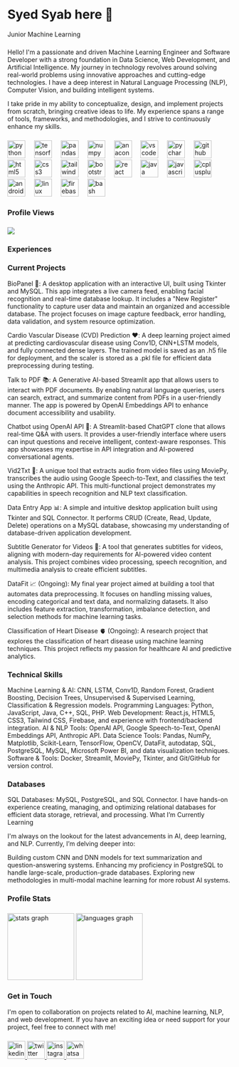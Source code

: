 # **Syed Syab here 👋**
Junior Machine Learning

###



###

<p align="left">Hello! I'm a passionate and driven Machine Learning Engineer and Software Developer with a strong foundation in Data Science, Web Development, and Artificial Intelligence. My journey in technology revolves around solving real-world problems using innovative approaches and cutting-edge technologies. I have a deep interest in Natural Language Processing (NLP), Computer Vision, and building intelligent systems.

I take pride in my ability to conceptualize, design, and implement projects from scratch, bringing creative ideas to life. My experience spans a range of tools, frameworks, and methodologies, and I strive to continuously enhance my skills.</p>

###

<div align="left">
  <img src="https://cdn.jsdelivr.net/gh/devicons/devicon/icons/python/python-original.svg" height="40" alt="python logo"  />
  <img width="12" />
  <img src="https://cdn.jsdelivr.net/gh/devicons/devicon/icons/tensorflow/tensorflow-original.svg" height="40" alt="tensorflow logo"  />
  <img width="12" />
  <img src="https://cdn.jsdelivr.net/gh/devicons/devicon/icons/pandas/pandas-original.svg" height="40" alt="pandas logo"  />
  <img width="12" />
  <img src="https://cdn.jsdelivr.net/gh/devicons/devicon/icons/numpy/numpy-original.svg" height="40" alt="numpy logo"  />
  <img width="12" />
  <img src="https://cdn.jsdelivr.net/gh/devicons/devicon/icons/anaconda/anaconda-original.svg" height="40" alt="anaconda logo"  />
  <img width="12" />
  <img src="https://cdn.jsdelivr.net/gh/devicons/devicon/icons/vscode/vscode-original.svg" height="40" alt="vscode logo"  />
  <img width="12" />
  <img src="https://cdn.jsdelivr.net/gh/devicons/devicon/icons/pycharm/pycharm-original.svg" height="40" alt="pycharm logo"  />
  <img width="12" />
  <img src="https://cdn.jsdelivr.net/gh/devicons/devicon/icons/github/github-original.svg" height="40" alt="github logo"  />
  <img width="12" />
  <img src="https://cdn.jsdelivr.net/gh/devicons/devicon/icons/html5/html5-original.svg" height="40" alt="html5 logo"  />
  <img width="12" />
  <img src="https://cdn.jsdelivr.net/gh/devicons/devicon/icons/css3/css3-original.svg" height="40" alt="css3 logo"  />
  <img width="12" />
  <img src="https://cdn.jsdelivr.net/gh/devicons/devicon/icons/tailwindcss/tailwindcss-original-wordmark.svg" height="40" alt="tailwindcss logo"  />
  <img width="12" />
  <img src="https://cdn.jsdelivr.net/gh/devicons/devicon/icons/bootstrap/bootstrap-original.svg" height="40" alt="bootstrap logo"  />
  <img width="12" />
  <img src="https://cdn.jsdelivr.net/gh/devicons/devicon/icons/react/react-original.svg" height="40" alt="react logo"  />
  <img width="12" />
  <img src="https://cdn.jsdelivr.net/gh/devicons/devicon/icons/java/java-original.svg" height="40" alt="java logo"  />
  <img width="12" />
  <img src="https://cdn.jsdelivr.net/gh/devicons/devicon/icons/javascript/javascript-original.svg" height="40" alt="javascript logo"  />
  <img width="12" />
  <img src="https://cdn.jsdelivr.net/gh/devicons/devicon/icons/cplusplus/cplusplus-original.svg" height="40" alt="cplusplus logo"  />
  <img width="12" />
  <img src="https://cdn.jsdelivr.net/gh/devicons/devicon/icons/android/android-original.svg" height="40" alt="android logo"  />
  <img width="12" />
  <img src="https://cdn.jsdelivr.net/gh/devicons/devicon/icons/linux/linux-original.svg" height="40" alt="linux logo"  />
  <img width="12" />
  <img src="https://cdn.jsdelivr.net/gh/devicons/devicon/icons/firebase/firebase-plain.svg" height="40" alt="firebase logo"  />
  <img width="12" />
  <img src="https://cdn.jsdelivr.net/gh/devicons/devicon/icons/bash/bash-original.svg" height="40" alt="bash logo"  />
</div>

###

<h3 align="left">Profile Views</h3>

###

<div align="left">
  <img src="https://profile-counter.glitch.me/SyabAhmad/count.svg?"  />
</div>

###

<h3 align="left">Experiences</h3>

###

### Current Projects
BioPanel 🧬: A desktop application with an interactive UI, built using Tkinter and MySQL. This app integrates a live camera feed, enabling facial recognition and real-time database lookup. It includes a "New Register" functionality to capture user data and maintain an organized and accessible database. The project focuses on image capture feedback, error handling, data validation, and system resource optimization.

Cardio Vascular Disease (CVD) Prediction ❤️: A deep learning project aimed at predicting cardiovascular disease using Conv1D, CNN+LSTM models, and fully connected dense layers. The trained model is saved as an .h5 file for deployment, and the scaler is stored as a .pkl file for efficient data preprocessing during testing.

Talk to PDF 📚: A Generative AI-based Streamlit app that allows users to interact with PDF documents. By enabling natural language queries, users can search, extract, and summarize content from PDFs in a user-friendly manner. The app is powered by OpenAI Embeddings API to enhance document accessibility and usability.

Chatbot using OpenAI API 🤖: A Streamlit-based ChatGPT clone that allows real-time Q&A with users. It provides a user-friendly interface where users can input questions and receive intelligent, context-aware responses. This app showcases my expertise in API integration and AI-powered conversational agents.

Vid2Txt 🎥: A unique tool that extracts audio from video files using MoviePy, transcribes the audio using Google Speech-to-Text, and classifies the text using the Anthropic API. This multi-functional project demonstrates my capabilities in speech recognition and NLP text classification.

Data Entry App 📊: A simple and intuitive desktop application built using Tkinter and SQL Connector. It performs CRUD (Create, Read, Update, Delete) operations on a MySQL database, showcasing my understanding of database-driven application development.

Subtitle Generator for Videos 📝: A tool that generates subtitles for videos, aligning with modern-day requirements for AI-powered video content analysis. This project combines video processing, speech recognition, and multimedia analysis to create efficient subtitles.

DataFit 📈 (Ongoing): My final year project aimed at building a tool that automates data preprocessing. It focuses on handling missing values, encoding categorical and text data, and normalizing datasets. It also includes feature extraction, transformation, imbalance detection, and selection methods for machine learning tasks.

Classification of Heart Disease 🫀 (Ongoing): A research project that explores the classification of heart disease using machine learning techniques. This project reflects my passion for healthcare AI and predictive analytics.

### Technical Skills
Machine Learning & AI: CNN, LSTM, Conv1D, Random Forest, Gradient Boosting, Decision Trees, Unsupervised & Supervised Learning, Classification & Regression models.
Programming Languages: Python, JavaScript, Java, C++, SQL, PHP.
Web Development: React.js, HTML5, CSS3, Tailwind CSS, Firebase, and experience with frontend/backend integration.
AI & NLP Tools: OpenAI API, Google Speech-to-Text, OpenAI Embeddings API, Anthropic API.
Data Science Tools: Pandas, NumPy, Matplotlib, Scikit-Learn, TensorFlow, OpenCV, DataFit, autodatap, SQL, PostgreSQL, MySQL, Microsoft Power BI, and data visualization techniques.
Software & Tools: Docker, Streamlit, MoviePy, Tkinter, and Git/GitHub for version control.

### Databases
SQL Databases: MySQL, PostgreSQL, and SQL Connector. I have hands-on experience creating, managing, and optimizing relational databases for efficient data storage, retrieval, and processing.
What I’m Currently Learning

I'm always on the lookout for the latest advancements in AI, deep learning, and NLP. Currently, I’m delving deeper into:

Building custom CNN and DNN models for text summarization and question-answering systems.
Enhancing my proficiency in PostgreSQL to handle large-scale, production-grade databases.
Exploring new methodologies in multi-modal machine learning for more robust AI systems.



###

<h3 align="left">Profile Stats</h3>

###

<div align="left">
  <img src="https://github-readme-stats.vercel.app/api?username=SyabAhmad&hide_title=false&hide_rank=false&show_icons=true&include_all_commits=true&count_private=true&disable_animations=false&theme=dracula&locale=en&hide_border=false&order=1" height="150" alt="stats graph" />

  
  <img src="https://github-readme-stats.vercel.app/api/top-langs?username=SyabAhmad&locale=en&hide_title=false&layout=compact&card_width=320&langs_count=5&theme=dracula&hide_border=false&order=2" height="150" alt="languages graph"  />
</div>

###

<h3 align="left">Get in Touch</h3>


I'm open to collaboration on projects related to AI, machine learning, NLP, and web development. If you have an exciting idea or need support for your project, feel free to connect with me!

###

<div align="left">
  <a href="https://www.linkedin.com/in/SyedSyab" target="_blank">
    <img src="https://img.shields.io/static/v1?message=LinkedIn&logo=linkedin&label=&color=0077B5&logoColor=white&labelColor=&style=flat" height="40" alt="linkedin logo"  />
  </a>
  <a href="https://www.x.com/SyabSays" target="_blank">
    <img src="https://img.shields.io/static/v1?message=Twitch&logo=twitch&label=&color=9146FF&logoColor=white&labelColor=&style=flat" height="40" alt="twitter logo"  />
  </a>
  <a href="https://www.instagram.com/SyedSyab" target="_blank">
    <img src="https://img.shields.io/static/v1?message=Instagram&logo=instagram&label=&color=E4405F&logoColor=white&labelColor=&style=flat" height="40" alt="instagram logo"  />
  </a>
  <a href="https://api.whatsapp.com/+923460561173" target="_blank">
    <img src="https://img.shields.io/static/v1?message=Whatsapp&logo=whatsapp&label=&color=25D366&logoColor=white&labelColor=&style=flat" height="40" alt="whatsapp logo"  />
  </a>
</div>

###
